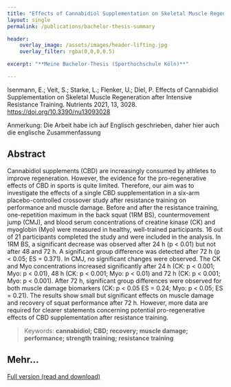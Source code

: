 ```yaml
---
title: "Effects of Cannabidiol Supplementation on Skeletal Muscle Regeneration after Intensive Resistance Training "
layout: single
permalink: /publications/bachelor-thesis-summary

header:
    overlay_image: /assets/images/header-lifting.jpg
    overlay_filter: rgba(0,0,0,0.5)

excerpt: "**Meine Bachelor-Thesis (Sporthochschule Köln)**"

---
```


Isenmann, E.; Veit, S.; Starke, L.; Flenker, U.; Diel, P. Effects of Cannabidiol Supplementation on Skeletal Muscle Regeneration after Intensive Resistance Training. Nutrients 2021, 13, 3028. https://doi.org/10.3390/nu13093028 

Anmerkung: Die Arbeit habe ich auf Englisch geschrieben, daher hier auch die englische Zusammenfassung

## Abstract 

Cannabidiol supplements (CBD) are increasingly consumed by athletes to improve regeneration. However, the evidence for the pro-regenerative effects of CBD in sports is quite limited. Therefore, our aim was to investigate the effects of a single CBD supplementation in a six-arm placebo-controlled crossover study after resistance training on performance and muscle damage. Before and after the resistance training, one-repetition maximum in the back squat (1RM BS), countermovement jump (CMJ), and blood serum concentrations of creatine kinase (CK) and myoglobin (Myo) were measured in healthy, well-trained participants. 16 out of 21 participants completed the study and were included in the analysis. In 1RM BS, a significant decrease was observed after 24 h (p < 0.01) but not after 48 and 72 h. A significant group difference was detected after 72 h (p < 0.05; ES = 0.371). In CMJ, no significant changes were observed. The CK and Myo concentrations increased significantly after 24 h (CK: p < 0.001; Myo: p < 0.01), 48 h (CK: p < 0.001; Myo: p < 0.01) and 72 h (CK: p < 0.001; Myo: p < 0.001). After 72 h, significant group differences were observed for both muscle damage biomarkers (CK: p < 0.05 ES = 0.24; Myo: p < 0.05; ES = 0.21). The results show small but significant effects on muscle damage and recovery of squat performance after 72 h. However, more data are required for clearer statements concerning potential pro-regenerative effects of CBD supplementation after resistance training.


>Keywords: **cannabidiol; CBD; recovery; muscle damage; performance; strength training; resistance training**

## Mehr...

[Full version (read and download)](https://www.mdpi.com/2072-6643/13/9/3028/htm)
